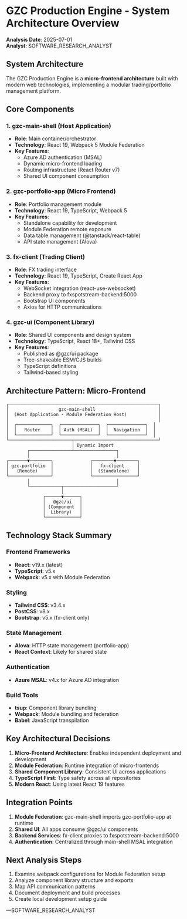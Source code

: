 # GZC Production Engine - System Architecture Overview

**Analysis Date**: 2025-07-01  
**Analyst**: SOFTWARE_RESEARCH_ANALYST

## System Architecture

The GZC Production Engine is a **micro-frontend architecture** built with modern web technologies, implementing a modular trading/portfolio management platform.

## Core Components

### 1. gzc-main-shell (Host Application)
- **Role**: Main container/orchestrator
- **Technology**: React 19, Webpack 5 Module Federation
- **Key Features**:
  - Azure AD authentication (MSAL)
  - Dynamic micro-frontend loading
  - Routing infrastructure (React Router v7)
  - Shared UI component consumption

### 2. gzc-portfolio-app (Micro Frontend)
- **Role**: Portfolio management module
- **Technology**: React 19, TypeScript, Webpack 5
- **Key Features**:
  - Standalone capability for development
  - Module Federation remote exposure
  - Data table management (@tanstack/react-table)
  - API state management (Alova)

### 3. fx-client (Trading Client)
- **Role**: FX trading interface
- **Technology**: React 19, TypeScript, Create React App
- **Key Features**:
  - WebSocket integration (react-use-websocket)
  - Backend proxy to fxspotstream-backend:5000
  - Bootstrap UI components
  - Axios for HTTP communications

### 4. gzc-ui (Component Library)
- **Role**: Shared UI components and design system
- **Technology**: TypeScript, React 18+, Tailwind CSS
- **Key Features**:
  - Published as @gzc/ui package
  - Tree-shakeable ESM/CJS builds
  - TypeScript definitions
  - Tailwind-based styling

## Architecture Pattern: Micro-Frontend

```
┌─────────────────────────────────────────────────────────┐
│                   gzc-main-shell                        │
│  (Host Application - Module Federation Host)            │
│                                                         │
│  ┌─────────────┐  ┌──────────────┐  ┌──────────────┐  │
│  │   Router    │  │ Auth (MSAL)  │  │  Navigation  │  │
│  └─────────────┘  └──────────────┘  └──────────────┘  │
└────────────────────────┬────────────────────────────────┘
                         │ Dynamic Import
        ┌────────────────┴────────────────┐
        │                                 │
┌───────▼────────┐              ┌────────▼────────┐
│ gzc-portfolio  │              │   fx-client     │
│   (Remote)     │              │  (Standalone)   │
└────────────────┘              └─────────────────┘
        │                                 │
        └────────────┬────────────────────┘
                     │
              ┌──────▼──────┐
              │   @gzc/ui   │
              │ (Component  │
              │  Library)   │
              └─────────────┘
```

## Technology Stack Summary

### Frontend Frameworks
- **React**: v19.x (latest)
- **TypeScript**: v5.x
- **Webpack**: v5.x with Module Federation

### Styling
- **Tailwind CSS**: v3.4.x
- **PostCSS**: v8.x
- **Bootstrap**: v5.x (fx-client only)

### State Management
- **Alova**: HTTP state management (portfolio-app)
- **React Context**: Likely for shared state

### Authentication
- **Azure MSAL**: v4.x for Azure AD integration

### Build Tools
- **tsup**: Component library bundling
- **Webpack**: Module bundling and federation
- **Babel**: JavaScript transpilation

## Key Architectural Decisions

1. **Micro-Frontend Architecture**: Enables independent deployment and development
2. **Module Federation**: Runtime integration of micro-frontends
3. **Shared Component Library**: Consistent UI across applications
4. **TypeScript First**: Type safety across all repositories
5. **Modern React**: Using latest React 19 features

## Integration Points

1. **Module Federation**: gzc-main-shell imports gzc-portfolio-app at runtime
2. **Shared UI**: All apps consume @gzc/ui components
3. **Backend Services**: fx-client proxies to fxspotstream-backend:5000
4. **Authentication**: Centralized through main-shell MSAL integration

## Next Analysis Steps

1. Examine webpack configurations for Module Federation setup
2. Analyze component library structure and exports
3. Map API communication patterns
4. Document deployment and build processes
5. Create local development setup guide

—SOFTWARE_RESEARCH_ANALYST